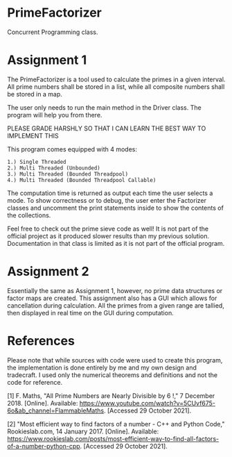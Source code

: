 # PrimeFactorizer
Concurrent Programming class.

# Assignment 1

The PrimeFactorizer is a tool used to calculate the primes in a given interval. All prime numbers shall be stored in a list, while all composite numbers shall be stored in a map. 

The user only needs to run the main method in the Driver class. The program will help you from there.

PLEASE GRADE HARSHLY SO THAT I CAN LEARN THE BEST WAY TO IMPLEMENT THIS

This program comes equipped with 4 modes:

    1.) Single Threaded
    2.) Multi Threaded (Unbounded)
    3.) Multi Threaded (Bounded Threadpool)
    4.) Multi Threaded (Bounded Threadpool Callable)
    
The computation time is returned as output each time the user selects a mode. To show correctness or to debug, the user enter the Factorizer classes and uncomment the print statements inside to show the contents of the collections.

Feel free to check out the prime sieve code as well! It is not part of the official project as it produced slower results than my previous solution. Documentation in that class is limited as it is not part of the official program.

# Assignment 2

Essentially the same as Assignment 1, however, no prime data structures or factor maps are created. This assignment also has a GUI which allows for cancellation during calculation. All the primes from a given range are tallied, then displayed in real time on the GUI during computation.


# References
Please note that while sources with code were used to create this program, the implementation is done entirely by me and my own design and tradecraft. I used only the numerical theorems and definitions and not the code for reference.

[1] 	F. Maths, "All Prime Numbers are Nearly Divisible by 6 !," 7 December 2018. [Online]. Available: https://www.youtube.com/watch?v=5CUvf675-6o&ab_channel=FlammableMaths. [Accessed 29 October 2021].

[2] 	"Most efficient way to find factors of a number - C++ and Python Code," Rookieslab.com, 14 January 2017. [Online]. Available: https://www.rookieslab.com/posts/most-efficient-way-to-find-all-factors-of-a-number-python-cpp. [Accessed 29 October 2021].
